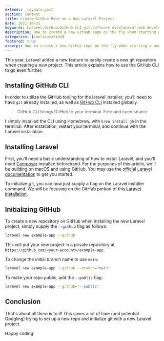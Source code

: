 ```yaml
---
extends: _layouts.post
section: content
title: Create GitHub Repo on a New Laravel Project
date: 2021-10-31
keywords: Laravel,GitHub,GitHub CLI,git,software development,web development
description: How to create a new GitHub repo on the fly when starting a new Laravel project.
categories: [configuration]
featured: true
excerpt: How to create a new GitHub repo on the fly when starting a new Laravel project.
---
```


This year, Laravel added a new feature to easily create a new git repository when creating a new project.
This article explains how to use the GitHub CLI to go even further.

## Installing GitHub CLI

In order to utilize the GitHub tooling for the laravel installer, you'll need to have `git` already installed, as well
as [GitHub CLI](https://cli.github.com/) installed globally.
>GitHub CLI brings GitHub to your terminal. Free and open source.

I simply installed the CLI using Homebrew, with `brew install gh` in the terminal. After installation, restart your 
terminal, and continue with the Laravel installation.

## Installing Laravel

First, you'll need a basic understanding of how to install Laravel, and you'll need [Composer](https://getcomposer.org/) 
installed beforehand. For the purposes of this article, we'll be building on macOS and using GitHub. 
You may use the [official Laravel documentation](https://laravel.com/docs/installation) to get you started.

To initialize git, you can now just supply a flag on the Laravel installer command. We will be focusing on the GitHub 
portion of this [Laravel installation](https://laravel.com/docs/installation#the-laravel-installer).

## Initializing GitHub

To create a new repository on GitHub when installing the new Laravel project, simply supply the `--github` flag as follows:

```bash
laravel new example-app --github
```

This will put your new project in a private repository at `https://github.com/<your-account>/example-app`.

To change the initial branch name to use `main`:

```bash
laravel new example-app --github --branch="main"
```

To make your repo public, add the `--public` flag:

```bash
laravel new example-app --github="--public"
```

## Conclusion

That's about all there is to it! This saves a lot of time (and potential Googling) trying to set up a new repo and
initialize git with a new Laravel project.

Happy coding!

